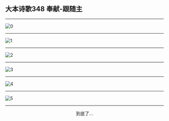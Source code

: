 
## 大本诗歌348 奉献-跟随主
        
<div id="aplayer0"></div>

---

<img alt="0" data-original="https://cdn.jsdelivr.net/gh/k34869/shi/data/d0348/0">

---

<img alt="1" data-original="https://cdn.jsdelivr.net/gh/k34869/shi/data/d0348/1">

---

<img alt="2" data-original="https://cdn.jsdelivr.net/gh/k34869/shi/data/d0348/2">

---

<img alt="3" data-original="https://cdn.jsdelivr.net/gh/k34869/shi/data/d0348/3">

---

<img alt="4" data-original="https://cdn.jsdelivr.net/gh/k34869/shi/data/d0348/4">

---

<img alt="5" data-original="https://cdn.jsdelivr.net/gh/k34869/shi/data/d0348/5">

---

<p style="text-align: center">到底了...</p>

<script src="/js/dist-view.js"></script>

<script>
MAIN.id = 'd0348';
        
const ap0 = new APlayer({
    container: document.getElementById('aplayer0'),
    volume: 1,
    loop: 'none',
    preload: 'none',
    audio: [{
        name: '大本诗歌348.mp3',
        artist: '大本诗歌',
        url: 'https://res.wx.qq.com/voice/getvoice?mediaid=MzI0NTk3MDM5M18yMjQ3NDkxODQx',
        cover: '/favicon'
    }]
});
</script>
